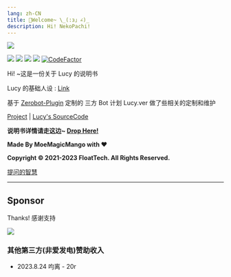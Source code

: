 ```yaml
---
lang: zh-CN
title: 🌈Welcome~ \_(:з」∠)_
description: Hi! NekoPachi!
---
```

![](https://cdn.himoyo.cn/img_service/{ED475BD2-252D-57C7-2E87-FD34559A4985}.png)



![](https://img.shields.io/badge/HiMoYo-Lucy-aqua)     ![](https://img.shields.io/badge/LICENSE-GPL3.0-brightgreen)   ![](https://img.shields.io/badge/Server-TencentCloud-pink)  ![](https://img.shields.io/badge/FrameWork-OneBot-blue)
[![CodeFactor](https://www.codefactor.io/repository/github/moyoez/lucy_zerobot/badge/dev)](https://www.codefactor.io/repository/github/moyoez/lucy_zerobot/overview/dev)

Hi! ~这是一份关于 Lucy 的说明书

Lucy 的基础人设 : [Link](https://moe.himoyo.cn/archives/14/)

基于 [Zerobot-Plugin](https://github.com/FloatTech/ZeroBot-Plugin) 定制的 三方 Bot 计划 Lucy.ver 做了些相关的定制和维护

[Project](https://github.com/FloatTech/ZeroBot-Plugin) | [Lucy's SourceCode](https://github.com/moyoez/Lucy_ZeroBot)


**说明书详情请走这边~ [Drop Here!](/show)**


**Made By MoeMagicMango with ❤**

**Copyright © 2021-2023 FloatTech. All Rights Reserved.**

[提问的智慧](https://github.com/ryanhanwu/How-To-Ask-Questions-The-Smart-Way/blob/main/README-zh\_CN.md)

---

## Sponsor

Thanks! 感谢支持

![](https://cdn.himoyo.cn/supoorter/Screenshot%202023-06-04%20220723.png)


### 其他第三方(非爱发电)赞助收入

- 2023.8.24 呁离 - 20r